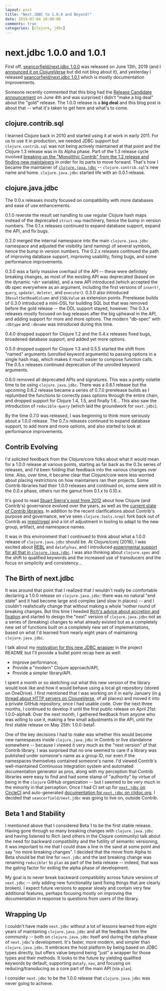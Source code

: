 ```yaml
---
layout: post
title: "Next.JDBC to 1.0.0 and Beyond!"
date: 2019-07-04 10:00:00
comments: true
categories: [clojure, jdbc]
---
```

# next.jdbc 1.0.0 and 1.0.1

First off, [seancorfield/next.jdbc 1.0.0](https://github.com/seancorfield/next-jdbc/releases/tag/v1.0.0) was released on June 13th, 2019 (and I [announced it on ClojureVerse](https://clojureverse.org/t/next-jdbc-1-0-0-the-gold-release/4379) but did not blog about it), and yesterday I released [seancorfield/next.jdbc 1.0.1](https://github.com/seancorfield/next-jdbc/releases/tag/v1.0.1) which is mostly documentation improvements.

Someone recently commented that this blog had the [Release Candidate announcement](https://corfield.org/blog/2019/06/04/next-jdbc/) on June 4th and was surprised I didn't "make a big deal" about the "gold" release. The 1.0.0 release is a **big deal** and this blog post is about that -- what it's taken to get here and what's to come.<!-- more -->

## clojure.contrib.sql

I learned Clojure back in 2010 and started using it at work in early 2011. For us to use it in production, we needed JDBC support but `clojure.contrib.sql` was not being actively maintained at that point and the Clojure 1.3 release was in its Alpha phase. Part of the 1.3 release cycle involved [breaking up the "Monolithic Contrib" from the 1.2 release and finding new maintainers](https://clojure.org/community/contrib_history) in order for its parts to move forward. That's how I became the maintainer of [`clojure.java.jdbc`](https://github.com/clojure/java.jdbc) -- `clojure.contrib.sql`'s new name and home. `clojure.java.jdbc` started life with an 0.0.1 release.

## clojure.java.jdbc

The 0.0.x releases mostly focused on compatibility with more databases and ease of use enhancements.

0.1.0 rewrote the result set handling to use regular Clojure hash maps instead of the deprecated `struct-map` machinery, hence the bump in version numbers. The 0.1.x releases continued to expand database support, expand the API, and fix bugs.

0.2.0 merged the internal namespace into the main `clojure.java.jdbc` namespace and adjusted the visibility (and naming) of several symbols, hence the bump in version numbers. The 0.2.x releases continued the path of improving database support, improving usability, fixing bugs, and some performance improvements.

0.3.0 was a fairly massive overhaul of the API -- these were definitely breaking changes, as most of the existing API was deprecated (based on the dynamic `*db*` variable), and a new API introduced (which accepted the db spec everywhere as an argument, including the first versions of `insert!`, `query`, `update!`, `delete!`, and `execute!`). 0.3.0 also introduced `IResultSetReadColumn` and `ISQLValue` as extension points. Prerelease builds of 0.3.0 introduced a mini-DSL for building SQL but that was removed before the gold release -- the DDL support stayed, however. The 0.3.x releases mostly focused on bug releases after the big upheaval in the API, and adding support for more and more options. The modern "db-spec" with `:dbtype` and `:dbname` was introduced during this time.

0.4.0 dropped support for Clojure 1.2 and the 0.4.x releases fixed bugs, broadened database support, and added yet more options.

0.5.0 dropped support for Clojure 1.3 and 0.5.5 started the shift from "named" arguments (unrolled keyword arguments) to passing options in a single hash map, which makes it much easier to compose function calls. The 0.5.x releases continued deprecation of the unrolled keyword arguments.

0.6.0 removed all deprecated APIs and signatures. This was a pretty volatile time to be using `clojure.java.jdbc`. There was a 0.6.1 release but the upcoming 0.6.2 release became a series of 0.7.0 prerelease builds as I replumbed the functions to correctly pass options through the entire chain, and dropped support for Clojure 1.4, 1.5, and finally 1.6... This also saw the introduction of `reducible-query` (which laid the groundwork for `next.jdbc`).

By the time 0.7.0 was released, I was beginning to think more seriously about a 1.0.0 release. The 0.7.x releases continued to expand database support, to add more and more options, and also started to look at performance improvements.

## Contrib Evolving

I'd solicited feedback from the Clojure/core folks about what it would mean for a 1.0.0 release at various points, starting as far back as the 0.3x series of releases, and I'd been folding that feedback into the various changes over time. Also, over time, it became clear that Clojure/core were less worried about placing restrictions on how maintainers ran their projects. Some Contrib libraries had their 1.0.0 releases and continued on, some were still in the 0.0.x phase, others run the gamut from 0.1.x to 0.10.x.

It's good to read [Stuart Sierra's post from 2012](https://clojure.org/news/2012/02/17/clojure-governance) about how Clojure (and Contrib's) governance evolved over the years, as well as the [current state of Contrib libraries](https://clojure.org/community/contrib_libs). In addition to the recent clarifications about Contrib's purpose and governance, we've seen `clojure.tools.nrepl` fork back out of Contrib as [nrepl/nrepl](https://github.com/nrepl/nrepl) and a lot of adjustment in tooling to adapt to the new group, artifact, and namespace names.

It was in this environment that I continued to think about what a 1.0.0 release of `clojure.java.jdbc` should be. At Clojure/conj (2018), I was excited about [REBL](https://github.com/cognitect-labs/REBL-distro) and `datafy`/`nav`, and I introduced [experimental support for all that in `clojure.java.jdbc`](https://corfield.org/blog/2018/12/03/datafy-nav/). I was also thinking about `clojure.spec` and the shift to qualified keywords and the increased use of transducers and the focus on simplicity and consistency...

## The Birth of next.jdbc

It was around that point that I realized that I wouldn't really be comfortable declaring a 1.0.0 release on `clojure.java.jdbc`: there was no natural "end state" and it had become large and complex (and slow in places) -- and I couldn't realistically change that without making a whole 'nother round of breaking changes. But this time I heeded [Rich's advice about accretion and fixation](https://www.youtube.com/watch?v=oyLBGkS5ICk) and started to design the "next" version of `clojure.java.jdbc` not as a series of (breaking) changes to what already existed but as a completely new set of functions built on a completely new set of implementations, based on what I'd learned from nearly eight years of maintaining `clojure.java.jdbc`.

I talk about my [motivation for this new JDBC wrapper](https://github.com/seancorfield/next-jdbc#motivation) in the project README but I'll provide a bullet point recap here as well:

* Improve performance,
* Provide a "modern" Clojure approach/API,
* Provide a simpler library/API.

I spent a month or so sketching out what this new version of the library would look like and how it would behave using a local git repository (stored on OneDrive). I first mentioned that I was working on it in early January (in [a thread about HTTP servers on ClojureVerse](https://clojureverse.org/t/what-http-server-library-to-use/3423/29?u=seancorfield), of all places) and moved it into a private GitHub repository, once I had usable code. Over the next three months, I continued to develop it until the first public release on April 21st: 1.0.0-alpha8. Over the next month, I gathered feedback from anyone who was willing to use it, making a few small adjustments in the API, until the first stable release on May 25th: 1.0.0-beta1.

One of the key decisions I had to make was whether this would become new namespaces inside `clojure.java.jdbc` in Contrib or live standalone somewhere -- because I viewed it very much as the "next version" of that Contrib library. I was surprised that no one seemed to care if a library was published under someone's name as a group ID, nor even if the namespaces themselves contained someone's name. I'd viewed Contrib's well-maintained Continuous Integration system and automated documentation generator as pros, along with my perception that Contrib libraries were easy to find and had some stamp of "authority" by virtue of being in the `clojure` GitHub organization -- but I seemed to be very much in the minority in that perception. Once I had CI set up for [`next.jdbc` on CircleCI](https://circleci.com/gh/seancorfield/next-jdbc) and auto-generated [documentation for `next.jdbc` on cljdoc.org](https://cljdoc.org/d/seancorfield/next.jdbc), I decided that `seancorfield/next.jdbc` was going to live on, outside Contrib.

## Beta 1 and Stability

I mentioned above that I considered Beta 1 to be the first stable release. Having gone through so many breaking changes with `clojure.java.jdbc` and having listened to Rich (and others in the Clojure community) talk about the need for backward compatibility and the futility of semantic versioning, it was important to me that I could draw a line in the sand at some point and say "no more breaking changes". I decided that the move from Alpha to Beta should be that line for `next.jdbc` and the last breaking change was renaming `reducible!` to `plan` as part of the beta release -- indeed, that was the gating factor for exiting the alpha phase of development.

My goal is to never break backward compatibility across future versions of `next.jdbc` -- only adding new functionality (and fixing things that are clearly broken). I expect future versions to appear slowly and contain very few additional features, perhaps focusing mostly on improving the documentation in response to questions from users of the library.

## Wrapping Up

I couldn't have made `next.jdbc` without a lot of lessons learned from eight years of maintaining `clojure.java.jdbc` and all the feedback from the community -- both on `clojure.java.jdbc` itself and during the alpha phase of `next.jdbc`'s development. It's faster, more modern, and simpler than `clojure.java.jdbc`. It embraces the host platform by being based on JDBC types directly, but offers value beyond being "just" a wrapper for those types and their methods. It looks to the future by yielding qualified keywords by default, supporting `datafy`, `nav`, and focusing on reducing/transducing as a core part of the main API (via `plan`).

I consider `next.jdbc` to be the 1.0.0 release that `clojure.java.jdbc` was never going to achieve.
